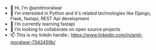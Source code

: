 - 👋 Hi, I’m @amitmoralwar
- 👀 I’m interested in Python and it's related technologies like Django, Flask, fastapi, REST Api development
- 🌱 I’m currently learning fastapi
- 💞️ I’m looking to collaborate on open source projects
- 📫 This is my linkdn handle:: https://www.linkedin.com/in/amit-moralwar-7342459b/

<!---
amitmoralwar/amitmoralwar is a ✨ special ✨ repository because its `README.md` (this file) appears on your GitHub profile.
You can click the Preview link to take a look at your changes.
--->
